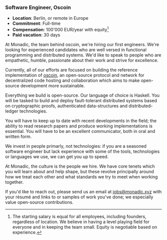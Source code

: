 ### Software Engineer, Oscoin

* **Location**: Berlin, or remote in Europe
* **Commitment**: Full-time
* **Compensation**: 100'000 EUR/year with equity[^1]
* **Paid vacation**: 30 days

At Monadic, the team behind oscoin, we're hiring our first engineers. We're
looking for experienced candidates who are well versed in functional
programming and distributed systems. We'd like to speak to people who are
empathetic, humble, passionate about their work and strive for excellence.

Currently, all of our efforts are focused on building the reference
implementation of [oscoin](http://oscoin.io), an open-source protocol and
network for decentralized code hosting and collaboration which aims to make
open-source development more sustainable.

Everything we build is open-source. Our language of choice is Haskell. You will
be tasked to build and deploy fault-tolerant distributed systems based on
cryptographic proofs, authenticated data-structures and distributed-ledger
technologies.

You will have to keep up to date with recent developments in the field; the
ability to read research papers and produce working implementations is
essential. You will have to be an excellent communicator, both in oral and
written form.

We invest in people primarly, not technologies: if you are a seasoned software
engineer but lack experience with some of the tools, technologies or languages
we use, we can get you up to speed.

At Monadic, the culture is the people we hire. We have core tenets which you
will learn about and help shape, but these revolve principally around how we
treat each other and what standards we try to meet when working together.

If you'd like to reach out, please send us an email at <jobs@monadic.xyz> with
your résumé and links to or samples of work you've done; we especially value
open-source contributions.

[^1]: The starting salary is equal for all employees, including founders,
  regardless of location. We believe in having a level playing field for
  everyone and in keeping the team small. Equity is negotiable based on
  experience.
